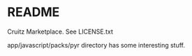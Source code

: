 # README

Cruitz Marketplace. See LICENSE.txt

app/javascript/packs/pyr directory has some interesting stuff.
